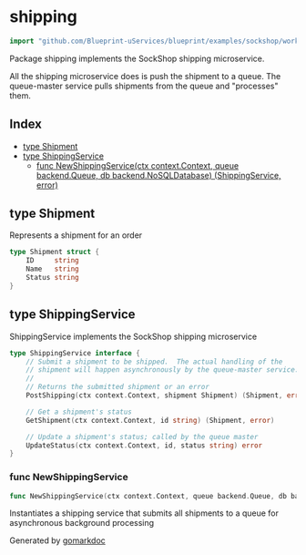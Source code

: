 <!-- Code generated by gomarkdoc. DO NOT EDIT -->

# shipping

```go
import "github.com/Blueprint-uServices/blueprint/examples/sockshop/workflow/shipping"
```

Package shipping implements the SockShop shipping microservice.

All the shipping microservice does is push the shipment to a queue. The queue\-master service pulls shipments from the queue and "processes" them.

## Index

- [type Shipment](<#Shipment>)
- [type ShippingService](<#ShippingService>)
  - [func NewShippingService\(ctx context.Context, queue backend.Queue, db backend.NoSQLDatabase\) \(ShippingService, error\)](<#NewShippingService>)


<a name="Shipment"></a>
## type Shipment

Represents a shipment for an order

```go
type Shipment struct {
    ID     string
    Name   string
    Status string
}
```

<a name="ShippingService"></a>
## type ShippingService

ShippingService implements the SockShop shipping microservice

```go
type ShippingService interface {
    // Submit a shipment to be shipped.  The actual handling of the
    // shipment will happen asynchronously by the queue-master service.
    //
    // Returns the submitted shipment or an error
    PostShipping(ctx context.Context, shipment Shipment) (Shipment, error)

    // Get a shipment's status
    GetShipment(ctx context.Context, id string) (Shipment, error)

    // Update a shipment's status; called by the queue master
    UpdateStatus(ctx context.Context, id, status string) error
}
```

<a name="NewShippingService"></a>
### func NewShippingService

```go
func NewShippingService(ctx context.Context, queue backend.Queue, db backend.NoSQLDatabase) (ShippingService, error)
```

Instantiates a shipping service that submits all shipments to a queue for asynchronous background processing

Generated by [gomarkdoc](<https://github.com/princjef/gomarkdoc>)
